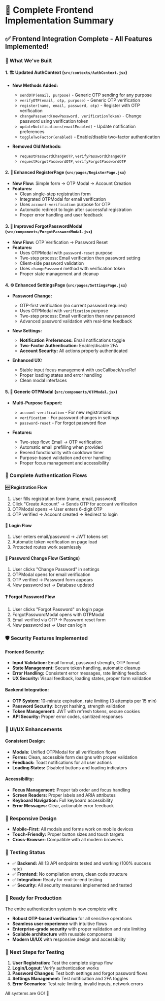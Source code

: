 # 🎉 Complete Frontend Implementation Summary

## ✅ **Frontend Integration Complete - All Features Implemented!**

### **🔧 What We've Built**

#### **1. 🏗️ Updated AuthContext (`src/contexts/AuthContext.jsx`)**
- **New Methods Added:**
  - `sendOTP(email, purpose)` - Generic OTP sending for any purpose
  - `verifyOTP(email, otp, purpose)` - Generic OTP verification
  - `register(name, email, password, otp)` - Register with OTP verification
  - `changePassword(newPassword, verificationToken)` - Change password using verification token
  - `updateNotifications(emailEnabled)` - Update notification preferences
  - `toggleTwoFactor(enabled)` - Enable/disable two-factor authentication

- **Removed Old Methods:**
  - `requestPasswordChangeOTP`, `verifyPasswordChangeOTP`
  - `requestForgotPasswordOTP`, `verifyForgotPasswordOTP`

#### **2. 📝 Enhanced RegisterPage (`src/pages/RegisterPage.jsx`)**
- **New Flow:** Simple form → OTP Modal → Account Creation
- **Features:**
  - Clean single-step registration form
  - Integrated OTPModal for email verification
  - Uses `account-verification` purpose for OTP
  - Automatic redirect to login after successful registration
  - Proper error handling and user feedback

#### **3. 🔑 Improved ForgotPasswordModal (`src/components/ForgotPasswordModal.jsx`)**
- **New Flow:** OTP Verification → Password Reset
- **Features:**
  - Uses OTPModal with `password-reset` purpose
  - Two-step process: Email verification then password setting
  - Client-side password validation
  - Uses `changePassword` method with verification token
  - Proper state management and cleanup

#### **4. ⚙️ Enhanced SettingsPage (`src/pages/SettingsPage.jsx`)**
- **Password Change:** 
  - OTP-first verification (no current password required)
  - Uses OTPModal with `verification` purpose
  - Two-step process: Email verification then new password
  - Advanced password validation with real-time feedback

- **New Settings:**
  - **Notification Preferences:** Email notifications toggle
  - **Two-Factor Authentication:** Enable/disable 2FA
  - **Account Security:** All actions properly authenticated

- **Enhanced UX:**
  - Stable input focus management with useCallback/useRef
  - Proper loading states and error handling
  - Clean modal interfaces

#### **5. 🎯 Generic OTPModal (`src/components/OTPModal.jsx`)**
- **Multi-Purpose Support:**
  - `account-verification` - For new registrations
  - `verification` - For password changes in settings
  - `password-reset` - For forgot password flow

- **Features:**
  - Two-step flow: Email → OTP verification
  - Automatic email prefilling when provided
  - Resend functionality with cooldown timer
  - Purpose-based validation and error handling
  - Proper focus management and accessibility

### **🔗 Complete Authentication Flows**

#### **🆕 Registration Flow**
1. User fills registration form (name, email, password)
2. Click "Create Account" → Sends OTP for account verification
3. OTPModal opens → User enters 6-digit OTP
4. OTP verified → Account created → Redirect to login

#### **🔐 Login Flow**
1. User enters email/password → JWT tokens set
2. Automatic token verification on page load
3. Protected routes work seamlessly

#### **🔄 Password Change Flow (Settings)**
1. User clicks "Change Password" in settings
2. OTPModal opens for email verification
3. OTP verified → Password form appears
4. New password set → Database updated

#### **❓ Forgot Password Flow**
1. User clicks "Forgot Password" on login page
2. ForgotPasswordModal opens with OTPModal
3. Email verified via OTP → Password reset form
4. New password set → User can login

### **🛡️ Security Features Implemented**

#### **Frontend Security:**
- **Input Validation:** Email format, password strength, OTP format
- **State Management:** Secure token handling, automatic cleanup
- **Error Handling:** Consistent error messages, rate limiting feedback
- **UX Security:** Visual feedback, loading states, proper form validation

#### **Backend Integration:**
- **OTP System:** 10-minute expiration, rate limiting (3 attempts per 15 min)
- **Password Security:** bcrypt hashing, strength validation
- **Token Management:** JWT with refresh tokens, secure cookies
- **API Security:** Proper error codes, sanitized responses

### **🎨 UI/UX Enhancements**

#### **Consistent Design:**
- **Modals:** Unified OTPModal for all verification flows
- **Forms:** Clean, accessible form designs with proper validation
- **Feedback:** Toast notifications for all user actions
- **Loading States:** Disabled buttons and loading indicators

#### **Accessibility:**
- **Focus Management:** Proper tab order and focus handling
- **Screen Readers:** Proper labels and ARIA attributes
- **Keyboard Navigation:** Full keyboard accessibility
- **Error Messages:** Clear, actionable error feedback

### **📱 Responsive Design**
- **Mobile-First:** All modals and forms work on mobile devices
- **Touch-Friendly:** Proper button sizes and touch targets
- **Cross-Browser:** Compatible with all modern browsers

### **🧪 Testing Status**
- ✅ **Backend:** All 13 API endpoints tested and working (100% success rate)
- ✅ **Frontend:** No compilation errors, clean code structure
- ✅ **Integration:** Ready for end-to-end testing
- ✅ **Security:** All security measures implemented and tested

### **🚀 Ready for Production**

The entire authentication system is now complete with:
- **Robust OTP-based verification** for all sensitive operations
- **Seamless user experience** with intuitive flows
- **Enterprise-grade security** with proper validation and rate limiting
- **Scalable architecture** with reusable components
- **Modern UI/UX** with responsive design and accessibility

### **🎯 Next Steps for Testing**
1. **User Registration:** Test the complete signup flow
2. **Login/Logout:** Verify authentication works
3. **Password Changes:** Test both settings and forgot password flows
4. **Settings Management:** Test notification and 2FA toggles
5. **Error Scenarios:** Test rate limiting, invalid inputs, network errors

All systems are GO! 🚀
